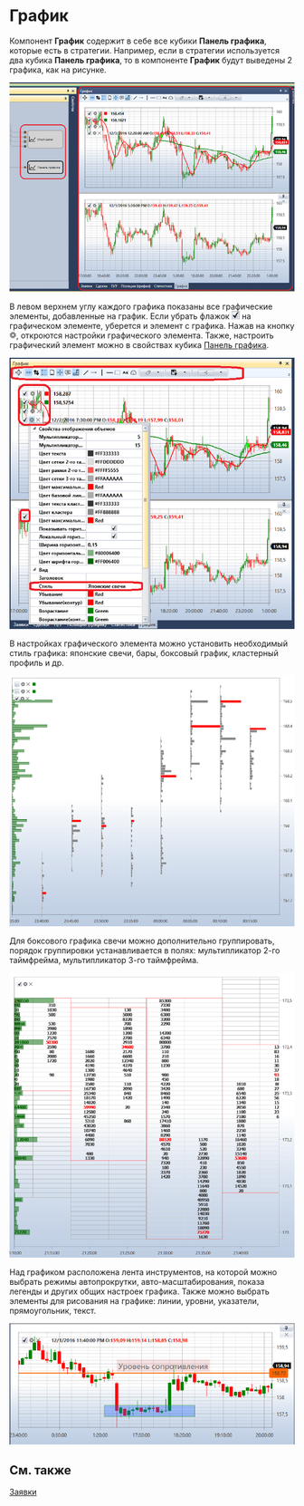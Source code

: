 # График

Компонент **График** содержит в себе все кубики **Панель графика**, которые есть в стратегии. Например, если в стратегии используется два кубика **Панель графика**, то в компоненте **График** будут выведены 2 графика, как на рисунке.

![Designer Panel graphics 04](../../../../images/designer_panel_graphics_04.png)

В левом верхнем углу каждого графика показаны все графические элементы, добавленные на график. Если убрать флажок ![Designer Schedule 00](../../../../images/designer_schedule_00.png) на графическом элементе, уберется и элемент с графика. Нажав на кнопку ![Designer Schedule 01](../../../../images/designer_schedule_01.png), откроются настройки графического элемента. Также, настроить графический элемент можно в свойствах кубика [Панель графика](../../strategies/using_visual_designer/elements/common/chart.md).

![Designer Schedule 02](../../../../images/designer_schedule_02.png)

В настройках графического элемента можно установить необходимый стиль графика: японские свечи, бары, боксовый график, кластерный профиль и др.

![Designer Schedule 04](../../../../images/designer_schedule_04.png)

Для боксового графика свечи можно дополнительно группировать, порядок группировки устанавливается в полях: мультипликатор 2\-го таймфрейма, мультипликатор 3\-го таймфрейма.

![Designer Schedule 05](../../../../images/designer_schedule_05.png)

Над графиком расположена лента инструментов, на которой можно выбрать режимы автопрокрутки, авто\-масштабирования, показа легенды и других общих настроек графика. Также можно выбрать элементы для рисования на графике: линии, уровни, указатели, прямоугольник, текст.

![Designer Schedule 03](../../../../images/designer_schedule_03.png)

## См. также

[Заявки](orders.md)

